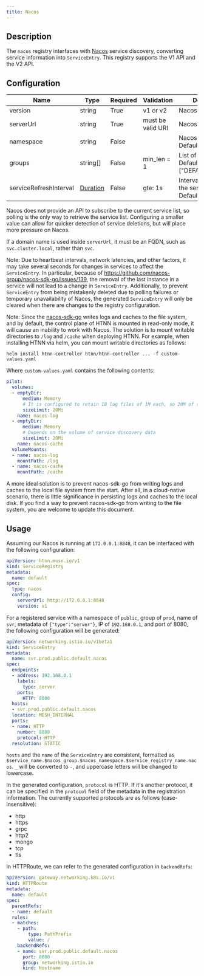 ```yaml
---
title: Nacos
---
```


## Description

The `nacos` registry interfaces with [Nacos](https://nacos.io/) service discovery, converting service information into `ServiceEntry`. This registry supports the V1 API and the V2 API.

## Configuration

| Name                   | Type                            | Required | Validation        | Description                                            |
| ---------------------- | ------------------------------- | -------- | ----------------- | ------------------------------------------------------ |
| version                | string                          | True     | v1 or v2          | Nacos version                                          |
| serverUrl              | string                          | True     | must be valid URI | Nacos URL                                              |
| namespace              | string                          | False    |                   | Nacos namespace. Default is "public".                  |
| groups                 | string[]                        | False    | min_len = 1       | List of Nacos groups. Default is ["DEFAULT_GROUP"].    |
| serviceRefreshInterval | [Duration](../type.md#duration) | False    | gte: 1s           | Interval for polling the service list. Default is 30s. |

Nacos does not provide an API to subscribe to the current service list, so polling is the only way to retrieve the service list. Configuring a smaller value can allow for quicker detection of service deletions, but will place more pressure on Nacos.

If a domain name is used inside `serverUrl`, it must be an FQDN, such as `svc.cluster.local`, rather than `svc`.

Note: Due to heartbeat intervals, network latencies, and other factors, it may take several seconds for changes in services to affect the `ServiceEntry`. In particular, because of https://github.com/nacos-group/nacos-sdk-go/issues/139, the removal of the last instance in a service will not lead to a change in `ServiceEntry`. Additionally, to prevent `ServiceEntry` from being mistakenly deleted due to polling failures or temporary unavailability of Nacos, the generated `ServiceEntry` will only be cleared when there are changes to the registry configuration.

Note: Since the [nacos-sdk-go](https://github.com/nacos-group/nacos-sdk-go/) writes logs and caches to the file system, and by default, the control plane of HTNN is mounted in read-only mode, it will cause an inability to work with Nacos. The solution is to mount writable directories to `/log` and `/cache` when deploying HTNN. For example, when installing HTNN via helm, you can mount writable directories as follows:

```shell
helm install htnn-controller htnn/htnn-controller ... -f custom-values.yaml
```

Where `custom-values.yaml` contains the following contents:

```yaml
pilot:
  volumes:
  - emptyDir:
      medium: Memory
      # It is configured to retain 10 log files of 1M each, so 20M of space is enough
      sizeLimit: 20Mi
    name: nacos-log
  - emptyDir:
      medium: Memory
      # Depends on the volume of service discovery data
      sizeLimit: 20Mi
    name: nacos-cache
  volumeMounts:
  - name: nacos-log
    mountPath: /log
  - name: nacos-cache
    mountPath: /cache
```

A more ideal solution is to prevent nacos-sdk-go from writing logs and caches to the local file system from the start. After all, in a cloud-native scenario, there is little significance in persisting logs and caches to the local disk. If you find a way to prevent nacos-sdk-go from writing to the file system, you are welcome to update this document.

## Usage

Assuming our Nacos is running at `172.0.0.1:8848`, it can be interfaced with the following configuration:

```yaml
apiVersion: htnn.mosn.io/v1
kind: ServiceRegistry
metadata:
  name: default
spec:
  type: nacos
  config:
    serverUrl: http://172.0.0.1:8848
    version: v1
```

For a registered service with a namespace of `public`, group of `prod`, name of `svr`, metadata of `{"type":"server"}`, IP of `192.168.0.1`, and port of 8080, the following configuration will be generated:

```yaml
apiVersion: networking.istio.io/v1beta1
kind: ServiceEntry
metadata:
  name: svr.prod.public.default.nacos
spec:
  endpoints:
  - address: 192.168.0.1
    labels:
      type: server
    ports:
      HTTP: 8080
  hosts:
  - svr.prod.public.default.nacos
  location: MESH_INTERNAL
  ports:
  - name: HTTP
    number: 8080
    protocol: HTTP
  resolution: STATIC
```

`hosts` and the `name` of the `ServiceEntry` are consistent, formatted as `$service_name.$nacos_group.$nacos_namespace.$service_registry_name.nacos`. `_` will be converted to `-`, and uppercase letters will be changed to lowercase.

In the generated configuration, `protocol` is HTTP. If it's another protocol, it can be specified in the `protocol` field of the metadata in the registration information. The currently supported protocols are as follows (case-insensitive):

- http
- https
- grpc
- http2
- mongo
- tcp
- tls

In HTTPRoute, we can refer to the generated configuration in `backendRefs`:

```yaml
apiVersion: gateway.networking.k8s.io/v1
kind: HTTPRoute
metadata:
  name: default
spec:
  parentRefs:
  - name: default
  rules:
  - matches:
    - path:
        type: PathPrefix
        value: /
    backendRefs:
    - name: svr.prod.public.default.nacos
      port: 8080
      group: networking.istio.io
      kind: Hostname
```